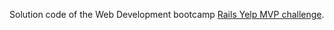 Solution code of the Web Development bootcamp [Rails Yelp MVP challenge](https://github.com/lewagon/fullstack-challenges/tree/master/05-Rails/03-Rails-restaurant-reviews/02-Yelp-MVP).
